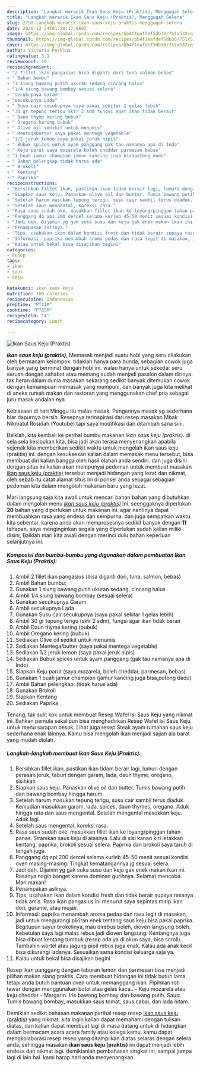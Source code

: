 ```yaml
---
description: "Langkah meracik Ikan Saus Keju (Praktis), Menggugah Selera"
title: "Langkah meracik Ikan Saus Keju (Praktis), Menggugah Selera"
slug: 2798-langkah-meracik-ikan-saus-keju-praktis-menggugah-selera
date: 2020-12-24T01:28:17.869Z
image: https://img-global.cpcdn.com/recipes/bb4f1eafdef5db36/751x532cq70/ikan-saus-keju-praktis-foto-resep-utama.jpg
thumbnail: https://img-global.cpcdn.com/recipes/bb4f1eafdef5db36/751x532cq70/ikan-saus-keju-praktis-foto-resep-utama.jpg
cover: https://img-global.cpcdn.com/recipes/bb4f1eafdef5db36/751x532cq70/ikan-saus-keju-praktis-foto-resep-utama.jpg
author: Victoria Perkins
ratingvalue: 3.1
reviewcount: 10
recipeingredient:
- "2 fillet ikan pangasius bisa diganti dori tuna salmon bebas"
- " Bahan bumbu"
- "1 siung bawang putih ukuran sedang cincang halus"
- "1/4 siung bawang bombay sesuai selera"
- "secukupnya Garam"
- "secukupnya Lada"
- " Susu cair secukupnya saya pakai sekitar 1 gelas lebih"
- "30 gr tepung terigu sktr 2 sdm fungsi agar ikan tidak berair"
- " Daun thyme kering bubuk"
- " Oregano kering bubuk"
- " Olive oil sedikit untuk menumis"
- " Mentegabutter saya pakai mentega vegetable"
- "1/2 jeruk lemon saya pakai jeruk nipis"
- " Bubuk spices untuk ayam panggang gak tau namanya apa di Indo"
- " Keju parut saya mozarela boleh cheddar parmesan bebas"
- "1 buah jamur champion jamur kancing juga bisapotong dadu"
- " Bahan pelengkap tidak harus ada"
- " Brokoli"
- " Kentang"
- " Paprika"
recipeinstructions:
- "Bersihkan fillet ikan, pastikan ikan tidam berair lagi, lumuri dengan perasan jeruk, taburi dengan garam, lada, daun thyme, oregano, sisihkan"
- "Siapkan saus keju. Panaskan olive oil dan butter. Tumis bawang putih dan bawang bombay hingga harum."
- "Setelah harum masukan tepung terigu, susu cair sambil terus diaduk. Kemudian masukkan garam, lada, spices, daun thymes, oregano. Aduk hingga rata dan saus mengental. Setelah mengental masukkan keju. Aduk lagi."
- "Setelah saus mengental, koreksi rasa."
- "Rasa saus sudah oke, masukkan fillet ikan ke loyang/pinggan tahan panas. Siramkan saus keju di atasnya. Lalu di sisi kanan kiri letakkan kentang, paprika, brokoli sesuai selera. Paprika dan brokoli saya taruh di tengah juga."
- "Panggang dg api 200 dercel selama kurleb 45-50 menit sesuai kondisi oven masing-masing. Tingkat kematangannya jg sesuai selera."
- "Jadi deh. Dijamin yg gak suka susu dan keju gak enek makan ikan ini. Rasanya nagih banget karena dominan gurihnya. Selamat mencoba. Mari makan!"
- "Penampakan aslinya."
- "Tips, usahakan ikan dalam kondisi fresh dan tidak berair supaya rasanya tidak amis. Rasa ikan pangasius ini menurut saya sepintas mirip ikan dori, gurame, atau mujair."
- "Informasi: paprika menambah aroma pedas dan rasa legit di masakan, jadi untuk mengurangi pikiran enek tentang saus keju bisa pakai paprika. Begitupun sayur brokolinya, mau direbus boleh, dioven langsung boleh. Kebetulan saya lagi malas rebus jadi dioven langsung. Kentangnya juga bisa dibuat kentang tumbuk (resep ada ya di akun saya, bisa scroll). Tambahin wortel atau jagung pipil rebus juga enak. Kalau ada anak kecil bisa dikurangi ladanya. Sesuaikan sama kondisi keluarga saja ya."
- "Kalau untuk bekal bisa disajikan begini"
categories:
- Resep
tags:
- ikan
- saus
- keju

katakunci: ikan saus keju 
nutrition: 160 calories
recipecuisine: Indonesian
preptime: "PT11M"
cooktime: "PT55M"
recipeyield: "4"
recipecategory: Lunch

---
```



![Ikan Saus Keju (Praktis)](https://img-global.cpcdn.com/recipes/bb4f1eafdef5db36/751x532cq70/ikan-saus-keju-praktis-foto-resep-utama.jpg)

<b><i>ikan saus keju (praktis)</i></b>, Memasak menjadi suatu hobi yang seru dilakukan oleh bermacam kelompok. tidaklah hanya para bunda, sebagian cowok juga banyak yang berminat dengan hobi ini. walau hanya untuk sekedar seru seruan dengan sahabat atau memang sudah menjadi passion dalam dirinya. tak heran dalam dunia masakan sekarang sedikit banyak ditemukan cowok dengan kemampuan memasak yang mumpuni, dan banyak juga kita melihat di aneka rumah makan dan restoran yang menggunakan chef pria sebagai juru masak andalan nya.

Kebiasaan di hari Minggu itu malas masak. Pengennya masak yg sederhana biar dapurnya bersih. Resepnya terinspirasi dari resep masakan Mbak Nikmatul Rosidah (Youtube) tapi saya modifikasi dan ditambah sana sini.

Baiklah, kita kembali ke perihal bumbu makanan <i>ikan saus keju (praktis)</i>. di sela sela kesibukan kita, bisa jadi akan terasa menyenangkan apabila sejenak kita memberikan sedikit waktu untuk mengolah ikan saus keju (praktis) ini. dengan kesuksesan kalian dalam memasak menu tersebut, bisa membuat diri kalian bangga oleh hasil olahan anda sendiri. dan juga disini dengan situs ini kalian akan mempunyai pedoman untuk membuat masakan <u>ikan saus keju (praktis)</u> tersebut menjadi hidangan yang lezat dan nikmat, oleh sebab itu catat alamat situs ini di ponsel anda sebagai sebagian pedoman kita dalam mengolah makanan baru yang lezat.


Mari langsung saja kita awali untuk mencari bahan bahan yang dibutuhkan dalam mengolah menu <u><i>ikan saus keju (praktis)</i></u> ini. seenggaknya diperlukan <b>20</b> bahan yang diperlukan untuk makanan ini. agar nantinya dapat membuahkan rasa yang endess dan sempurna. dan juga sempatkan waktu kita sebentar, karena anda akan memprosesnya sedikit banyak dengan <b>11</b> tahapan. saya menginginkan segala yang diperlukan sudah kalian miliki disini, Baiklah mari kita awali dengan merinci dulu bahan keperluan selanjutnya ini.

<!--inarticleads1-->

##### Komposisi dan bumbu-bumbu yang digunakan dalam pembuatan Ikan Saus Keju (Praktis):

1. Ambil 2 fillet ikan pangasius (bisa diganti dori, tuna, salmon, bebas)
1. Ambil  Bahan bumbu:
1. Gunakan 1 siung bawang putih ukuran sedang, cincang halus
1. Ambil 1/4 siung bawang bombay (sesuai selera)
1. Gunakan secukupnya Garam
1. Ambil secukupnya Lada
1. Gunakan  Susu cair secukupnya (saya pakai sekitar 1 gelas lebih)
1. Ambil 30 gr tepung terigu (sktr 2 sdm), fungsi agar ikan tidak berair
1. Ambil  Daun thyme kering (bubuk)
1. Ambil  Oregano kering (bubuk)
1. Sediakan  Olive oil sedikit untuk menumis
1. Sediakan  Mentega/butter (saya pakai mentega vegetable)
1. Sediakan 1/2 jeruk lemon (saya pakai jeruk nipis)
1. Sediakan  Bubuk spices untuk ayam panggang (gak tau namanya apa di Indo)
1. Siapkan  Keju parut (saya mozarela, boleh cheddar, parmesan, bebas)
1. Gunakan 1 buah jamur champion (jamur kancing juga bisa,potong dadu)
1. Ambil  Bahan pelengkap: (tidak harus ada)
1. Gunakan  Brokoli
1. Siapkan  Kentang
1. Sediakan  Paprika


Tenang, tak sulit kok untuk membuat Resep Wafel Isi Saus Keju yang nikmat ini. Bahkan pemula sekalipun bisa menghadirkan Resep Wafel Isi Saus Keju untuk menu sarapan besok. Lihat juga resep Steak ayam rumahan saus keju sederhana enak lainnya. Kamu bisa mengolah ikan menjadi sajian ala barat yang mudah diolah. 

<!--inarticleads2-->

##### Langkah-langkah membuat Ikan Saus Keju (Praktis):

1. Bersihkan fillet ikan, pastikan ikan tidam berair lagi, lumuri dengan perasan jeruk, taburi dengan garam, lada, daun thyme, oregano, sisihkan
1. Siapkan saus keju. Panaskan olive oil dan butter. Tumis bawang putih dan bawang bombay hingga harum.
1. Setelah harum masukan tepung terigu, susu cair sambil terus diaduk. Kemudian masukkan garam, lada, spices, daun thymes, oregano. Aduk hingga rata dan saus mengental. Setelah mengental masukkan keju. Aduk lagi.
1. Setelah saus mengental, koreksi rasa.
1. Rasa saus sudah oke, masukkan fillet ikan ke loyang/pinggan tahan panas. Siramkan saus keju di atasnya. Lalu di sisi kanan kiri letakkan kentang, paprika, brokoli sesuai selera. Paprika dan brokoli saya taruh di tengah juga.
1. Panggang dg api 200 dercel selama kurleb 45-50 menit sesuai kondisi oven masing-masing. Tingkat kematangannya jg sesuai selera.
1. Jadi deh. Dijamin yg gak suka susu dan keju gak enek makan ikan ini. Rasanya nagih banget karena dominan gurihnya. Selamat mencoba. Mari makan!
1. Penampakan aslinya.
1. Tips, usahakan ikan dalam kondisi fresh dan tidak berair supaya rasanya tidak amis. Rasa ikan pangasius ini menurut saya sepintas mirip ikan dori, gurame, atau mujair.
1. Informasi: paprika menambah aroma pedas dan rasa legit di masakan, jadi untuk mengurangi pikiran enek tentang saus keju bisa pakai paprika. Begitupun sayur brokolinya, mau direbus boleh, dioven langsung boleh. Kebetulan saya lagi malas rebus jadi dioven langsung. Kentangnya juga bisa dibuat kentang tumbuk (resep ada ya di akun saya, bisa scroll). Tambahin wortel atau jagung pipil rebus juga enak. Kalau ada anak kecil bisa dikurangi ladanya. Sesuaikan sama kondisi keluarga saja ya.
1. Kalau untuk bekal bisa disajikan begini


Resep ikan panggang dengan taburan lemon dan parmesan bisa menjadi pilihan makan siang praktis. Cara membuat hidangan ini tidak butuh lama, tetapi anda butuh bantuan oven untuk memanggang ikan. Pipihkan roti tawar dengan menggunakan botol atau gelas kaca.. - Keju mozarela atau keju cheddar - Margarin. Iris bawang bombay dan bawang putih. Saus: Tumis bawang bombay, masukkan saus tomat, saus cabai, dan lada hitam. 

Demikian sedikit bahasan makanan perihal resep resep <u>ikan saus keju (praktis)</u> yang nikmat. kita ingin kalian dapat memahami dengan tulisan diatas, dan kalian dapat membuat lagi di masa datang untuk di hidangkan dalam bermacam acara acara family atau kolega kamu. kamu dapat mengkolaborasi resep resep yang ditampilkan diatas selaras dengan selera anda, sehingga masakan <b>ikan saus keju (praktis)</b> ini dapat menjadi lebih endess dan nikmat lagi. demikianlah pembahasan singkat ini, sampai jumpa lagi di lain hal. kami harap hari anda menyenangkan.
